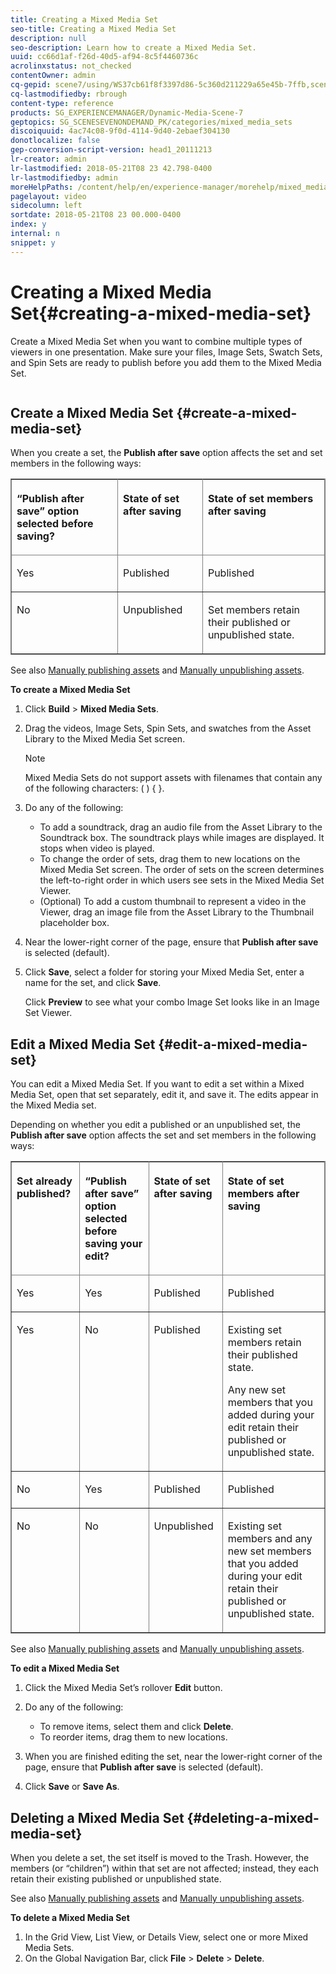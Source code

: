 ```yaml
---
title: Creating a Mixed Media Set
seo-title: Creating a Mixed Media Set
description: null
seo-description: Learn how to create a Mixed Media Set.
uuid: cc66d1af-f26d-40d5-af94-8c5f4460736c
acrolinxstatus: not_checked
contentOwner: admin
cq-gepid: scene7/using/WS37cb61f8f3397d86-5c360d211229a65e45b-7ffb,scene7/using/WS37cb61f8f3397d86-5c360d211229a65e45b-7ff7,scene7/using/WS37cb61f8f3397d86-5c360d211229a65e45b-7ff4,scene7/using/WS402157739dd65419-ca9d1ac146c994663d-8000
cq-lastmodifiedby: rbrough
content-type: reference
products: SG_EXPERIENCEMANAGER/Dynamic-Media-Scene-7
geptopics: SG_SCENESEVENONDEMAND_PK/categories/mixed_media_sets
discoiquuid: 4ac74c08-9f0d-4114-9d40-2ebaef304130
donotlocalize: false
gep-conversion-script-version: head1_20111213
lr-creator: admin
lr-lastmodified: 2018-05-21T08 23 42.798-0400
lr-lastmodifiedby: admin
moreHelpPaths: /content/help/en/experience-manager/morehelp/mixed_media_sets;/content/help/en/experience-manager/morehelp/mixed_media_sets
pagelayout: video
sidecolumn: left
sortdate: 2018-05-21T08 23 00.000-0400
index: y
internal: n
snippet: y
---
```


# Creating a Mixed Media Set{#creating-a-mixed-media-set}

Create a Mixed Media Set when you want to combine multiple types of viewers in one presentation. Make sure your files, Image Sets, Swatch Sets, and Spin Sets are ready to publish before you add them to the Mixed Media Set.

![]() 

## Create a Mixed Media Set {#create-a-mixed-media-set}

When you create a set, the **Publish after save** option affects the set and set members in the following ways:

<table border="1" cellpadding="4" cellspacing="0" frame="border" rules="all" summary=""> 
 <thead align="left"> 
  <tr> 
   <th class="cellrowborder" id="d19e25484" valign="top" width="NaN%"><p>“Publish after save” option selected before saving?</p></th> 
   <th class="cellrowborder" id="d19e25487" valign="top" width="NaN%"><p>State of set after saving</p></th> 
   <th class="cellrowborder" id="d19e25490" valign="top" width="NaN%"><p>State of set members after saving</p></th> 
  </tr> 
 </thead> 
 <tbody> 
  <tr> 
   <td class="cellrowborder" headers="d19e25484 " valign="top" width="NaN%"><p>Yes</p></td> 
   <td class="cellrowborder" headers="d19e25487 " valign="top" width="NaN%"><p>Published</p></td> 
   <td class="cellrowborder" headers="d19e25490 " valign="top" width="NaN%"><p>Published</p></td> 
  </tr> 
  <tr> 
   <td class="cellrowborder" headers="d19e25484 " valign="top" width="NaN%"><p>No</p></td> 
   <td class="cellrowborder" headers="d19e25487 " valign="top" width="NaN%"><p>Unpublished</p></td> 
   <td class="cellrowborder" headers="d19e25490 " valign="top" width="NaN%"><p>Set members retain their published or unpublished state.</p></td> 
  </tr> 
 </tbody> 
</table>

See also [Manually publishing assets](publishing-files.md#manually_publishing_assets) and [Manually unpublishing assets](publishing-files.md#manually_unpublishing_assets).

**To create a Mixed Media Set**

1. Click **Build** &gt; **Mixed Media Sets**.
1. Drag the videos, Image Sets, Spin Sets, and swatches from the Asset Library to the Mixed Media Set screen.

   >[!NOTE]
   >
   >Mixed Media Sets do not support assets with filenames that contain any of the following characters: ( ) { }.

1. Do any of the following:

    * To add a soundtrack, drag an audio file from the Asset Library to the Soundtrack box. The soundtrack plays while images are displayed. It stops when video is played.
    * To change the order of sets, drag them to new locations on the Mixed Media Set screen. The order of sets on the screen determines the left-to-right order in which users see sets in the Mixed Media Set Viewer.
    * (Optional) To add a custom thumbnail to represent a video in the Viewer, drag an image file from the Asset Library to the Thumbnail placeholder box.

1. Near the lower-right corner of the page, ensure that **Publish after save** is selected (default).
1. Click **Save**, select a folder for storing your Mixed Media Set, enter a name for the set, and click **Save**.

   Click **Preview** to see what your combo Image Set looks like in an Image Set Viewer.

## Edit a Mixed Media Set {#edit-a-mixed-media-set}

You can edit a Mixed Media Set. If you want to edit a set within a Mixed Media Set, open that set separately, edit it, and save it. The edits appear in the Mixed Media set.

Depending on whether you edit a published or an unpublished set, the **Publish after save** option affects the set and set members in the following ways:

<table border="1" cellpadding="4" cellspacing="0" frame="border" rules="all" summary=""> 
 <thead align="left"> 
  <tr> 
   <th class="cellrowborder" id="d19e25597" valign="top" width="NaN%"><p>Set already published?</p></th> 
   <th class="cellrowborder" id="d19e25600" valign="top" width="NaN%"><p>“Publish after save” option selected before saving your edit?</p></th> 
   <th class="cellrowborder" id="d19e25603" valign="top" width="NaN%"><p>State of set after saving</p></th> 
   <th class="cellrowborder" id="d19e25606" valign="top" width="NaN%"><p>State of set members after saving</p></th> 
  </tr> 
 </thead> 
 <tbody> 
  <tr> 
   <td class="cellrowborder" headers="d19e25597 " valign="top" width="NaN%"><p>Yes</p></td> 
   <td class="cellrowborder" headers="d19e25600 " valign="top" width="NaN%"><p>Yes</p></td> 
   <td class="cellrowborder" headers="d19e25603 " valign="top" width="NaN%"><p>Published</p></td> 
   <td class="cellrowborder" headers="d19e25606 " valign="top" width="NaN%"><p>Published</p></td> 
  </tr> 
  <tr> 
   <td class="cellrowborder" headers="d19e25597 " valign="top" width="NaN%"><p>Yes</p></td> 
   <td class="cellrowborder" headers="d19e25600 " valign="top" width="NaN%"><p>No</p></td> 
   <td class="cellrowborder" headers="d19e25603 " valign="top" width="NaN%"><p>Published</p></td> 
   <td class="cellrowborder" headers="d19e25606 " valign="top" width="NaN%"><p>Existing set members retain their published state.</p><p>Any new set members that you added during your edit retain their published or unpublished state.</p></td> 
  </tr> 
  <tr> 
   <td class="cellrowborder" headers="d19e25597 " valign="top" width="NaN%"><p>No</p></td> 
   <td class="cellrowborder" headers="d19e25600 " valign="top" width="NaN%"><p>Yes</p></td> 
   <td class="cellrowborder" headers="d19e25603 " valign="top" width="NaN%"><p>Published</p></td> 
   <td class="cellrowborder" headers="d19e25606 " valign="top" width="NaN%"><p>Published</p></td> 
  </tr> 
  <tr> 
   <td class="cellrowborder" headers="d19e25597 " valign="top" width="NaN%"><p>No</p></td> 
   <td class="cellrowborder" headers="d19e25600 " valign="top" width="NaN%"><p>No</p></td> 
   <td class="cellrowborder" headers="d19e25603 " valign="top" width="NaN%"><p>Unpublished</p></td> 
   <td class="cellrowborder" headers="d19e25606 " valign="top" width="NaN%"><p>Existing set members and any new set members that you added during your edit retain their published or unpublished state.</p></td> 
  </tr> 
 </tbody> 
</table>

See also [Manually publishing assets](publishing-files.md#manually_publishing_assets) and [Manually unpublishing assets](publishing-files.md#manually_unpublishing_assets).

**To edit a Mixed Media Set**

1. Click the Mixed Media Set’s rollover **Edit** button. 
1. Do any of the following:

    * To remove items, select them and click **Delete**.
    * To reorder items, drag them to new locations.

1. When you are finished editing the set, near the lower-right corner of the page, ensure that **Publish after save** is selected (default).
1. Click **Save** or **Save As**.

## Deleting a Mixed Media Set {#deleting-a-mixed-media-set}

When you delete a set, the set itself is moved to the Trash. However, the members (or “children”) within that set are not affected; instead, they each retain their existing published or unpublished state.

See also [Manually publishing assets](publishing-files.md#manually_publishing_assets) and [Manually unpublishing assets](publishing-files.md#manually_unpublishing_assets).

**To delete a Mixed Media Set**

1. In the Grid View, List View, or Details View, select one or more Mixed Media Sets.
1. On the Global Navigation Bar, click **File** &gt; **Delete** &gt; **Delete**.

